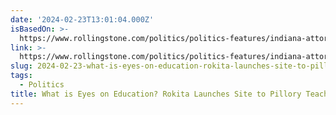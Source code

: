 ```yaml
---
date: '2024-02-23T13:01:04.000Z'
isBasedOn: >-
  https://www.rollingstone.com/politics/politics-features/indiana-attorney-general-eyes-on-education-snitch-socialist-teachers-rokita-1234973031/
link: >-
  https://www.rollingstone.com/politics/politics-features/indiana-attorney-general-eyes-on-education-snitch-socialist-teachers-rokita-1234973031/
slug: 2024-02-23-what-is-eyes-on-education-rokita-launches-site-to-pillory-teachers
tags:
  - Politics
title: What is Eyes on Education? Rokita Launches Site to Pillory Teachers
---
```


